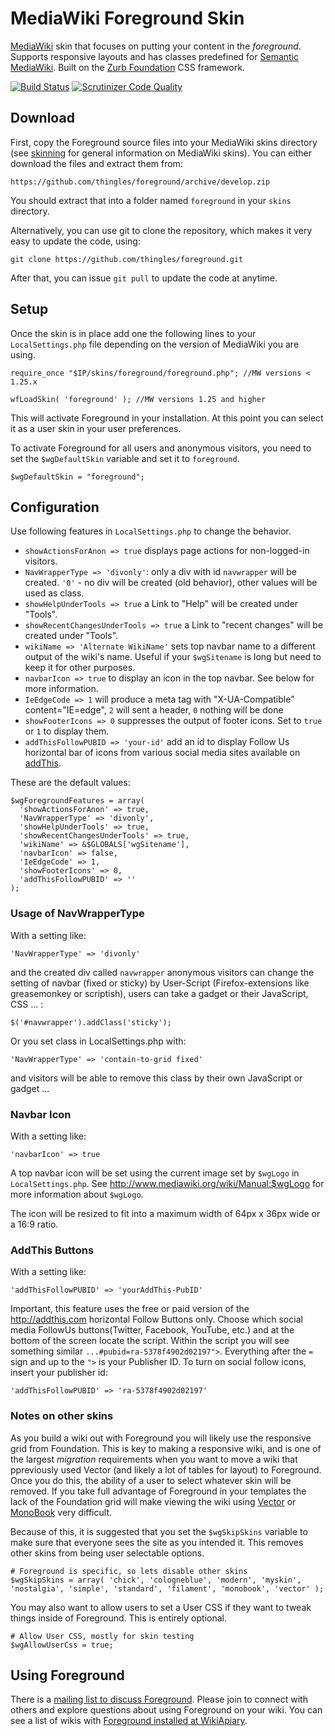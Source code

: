# MediaWiki Foreground Skin

[MediaWiki](http://www.mediawiki.org) skin that focuses on putting your content in the *foreground*. Supports responsive layouts and has classes predefined for [Semantic MediaWiki](http://semantic-mediawiki.org/wiki/Semantic_MediaWiki). Built on the [Zurb Foundation](http://foundation.zurb.com) CSS framework.

[![Build Status](https://travis-ci.org/thingles/foreground.svg?branch=develop)](https://travis-ci.org/thingles/foreground) [![Scrutinizer Code Quality](https://scrutinizer-ci.com/g/thingles/foreground/badges/quality-score.png?b=develop)](https://scrutinizer-ci.com/g/thingles/foreground/?branch=develop)


## Download

First, copy the Foreground source files into your MediaWiki skins directory (see [skinning](https://www.mediawiki.org/wiki/Manual:Skinning) for general information on MediaWiki skins). You can either download the files and extract them from:

    https://github.com/thingles/foreground/archive/develop.zip

You should extract that into a folder named `foreground` in your `skins` directory.

Alternatively, you can use git to clone the repository, which makes it very easy to update the code, using:

    git clone https://github.com/thingles/foreground.git

After that, you can issue `git pull` to update the code at anytime.

## Setup

Once the skin is in place add one the following lines to your `LocalSettings.php` file depending on the version of MediaWiki you are using.

    require_once "$IP/skins/foreground/foreground.php"; //MW versions < 1.25.x
	
	wfLoadSkin( 'foreground' ); //MW versions 1.25 and higher

This will activate Foreground in your installation. At this point you can select it as a user skin in your user preferences.

To activate Foreground for all users and anonymous visitors, you need to set the `$wgDefaultSkin` variable and set it to `foreground`.

    $wgDefaultSkin = "foreground";

## Configuration

Use following features in `LocalSettings.php` to change the behavior. 

- `showActionsForAnon => true` displays page actions for non-logged-in visitors.
- `NavWrapperType => 'divonly'`: only a div with id `navwrapper` will be created. `'0'` - no div will be created (old behavior), other values will be used as class. 
- `showHelpUnderTools => true` a Link to "Help" will be created under "Tools".
- `showRecentChangesUnderTools => true` a Link to "recent changes" will be created under "Tools".
- `wikiName => 'Alternate WikiName'` sets top navbar name to a different output of the wiki's name. Useful if your `$wgSitename` is long but need to keep it for other purposes.
- `navbarIcon => true` to display an icon in the top navbar. See below for more information.
- `IeEdgeCode => 1` will produce a meta tag with "X-UA-Compatible" content="IE=edge", `2` will sent a header, `0` nothing will be done
- `showFooterIcons => 0` suppresses the output of footer icons. Set to `true` or `1` to display them.
- `addThisFollowPUBID => 'your-id'` add an id to display Follow Us horizontal bar of icons from various social media sites available on [addThis](http://addthis.com).

These are the default values:

    $wgForegroundFeatures = array(      
      'showActionsForAnon' => true,
      'NavWrapperType' => 'divonly',
      'showHelpUnderTools' => true,
      'showRecentChangesUnderTools' => true,
      'wikiName' => &$GLOBALS['wgSitename'],
      'navbarIcon' => false,
      'IeEdgeCode' => 1,
      'showFooterIcons' => 0,
      'addThisFollowPUBID' => ''
    );

### Usage of NavWrapperType

With a setting like:

    'NavWrapperType' => 'divonly'

and the created div called `navwrapper` anonymous visitors can change the setting of navbar (fixed or sticky) by 
User-Script (Firefox-extensions like greasemonkey or scriptish), users can take a gadget or their JavaScript, CSS ... :

    $('#navwrapper').addClass('sticky');


Or you set class in LocalSettings.php with:

    'NavWrapperType' => 'contain-to-grid fixed'

and visitors will be able to remove this class by their own JavaScript or gadget ...

### Navbar Icon

With a setting like:

    'navbarIcon' => true

A top navbar icon will be set using the current image set by `$wgLogo` in `LocalSettings.php`. See http://www.mediawiki.org/wiki/Manual:$wgLogo for more information about `$wgLogo`.

The icon will be resized to fit into a maximum width of 64px x 36px wide or a 16:9 ratio.

### AddThis Buttons

With a setting like:

    'addThisFollowPUBID' => 'yourAddThis-PubID'

Important, this feature uses the free or paid version of the http://addthis.com horizontal Follow Buttons only. Choose which social media FollowUs buttons(Twitter, Facebook, YouTube, etc.) and at the bottom of the screen locate the script. Within the script you will see something similar `...#pubid=ra-5378f4902d02197">`. Everything after the `=` sign and up to the `">` is your Publisher ID. To turn on social follow icons, insert your publisher id:

    'addThisFollowPUBID' => 'ra-5378f4902d02197'


### Notes on other skins

As you build a wiki out with Foreground you will likely use the responsive grid from Foundation. This is key to making a responsive wiki, and is one of the largest _migration_ requirements when you want to move a wiki that ppreviously used Vector (and likely a lot of tables for layout) to Foreground. Once you do this, the ability of a user to select whatever skin will be removed. If you take full advantage of Foreground in your templates the lack of the Foundation grid will make viewing the wiki using [Vector](http://wikiapiary.com/wiki/Skin:Vector) or [MonoBook](http://wikiapiary.com/wiki/Skin:MonoBook) very difficult.

Because of this, it is suggested that you set the `$wgSkipSkins` variable to make sure that everyone sees the site as you intended it. This removes other skins from being user selectable options.

    # Foreground is specific, so lets disable other skins
    $wgSkipSkins = array( 'chick', 'cologneblue', 'modern', 'myskin', 'nostalgia', 'simple', 'standard', 'filament', 'monobook', 'vector' );

You may also want to allow users to set a User CSS if they want to tweak things inside of Foreground. This is entirely optional.

    # Allow User CSS, mostly for skin testing
    $wgAllowUserCss = true;

## Using Foreground

There is a [mailing list to discuss Foreground](http://lists.thingelstad.com/cgi-bin/mailman/listinfo/foreground-l). Please join to connect with others and explore questions about using Foreground on your wiki. You can see a list of wikis with [Foreground installed at WikiApiary](http://wikiapiary.com/wiki/Skin:Foreground).

